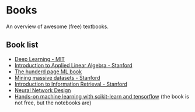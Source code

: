 # Books

An overview of awesome (free) textbooks.

## Book list

- [Deep Learning - MIT](https://www.deeplearningbook.org/)
- [Introduction to Applied Linear Algebra - Stanford](http://vmls-book.stanford.edu/)
- [The hunderd page ML book](http://themlbook.com/wiki/doku.php)
- [Mining massive datasets - Stanford](http://www.mmds.org/)
- [Introduction to Information Retrieval - Stanford](https://nlp.stanford.edu/IR-book/information-retrieval-book.html)
- [Neural Network Design](http://hagan.okstate.edu/nnd.html)
- [Hands-on machine learning with scikit-learn and tensorflow](https://github.com/ageron/handson-ml) (the book is not free, but the notebooks are)

